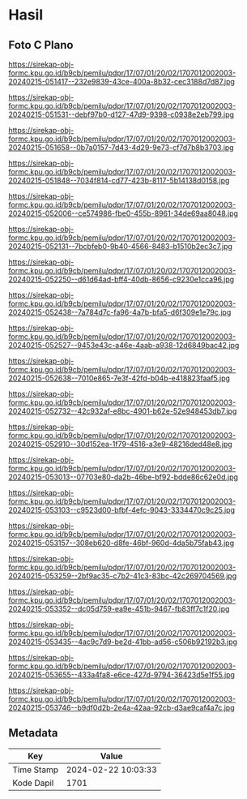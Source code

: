 # Hasil

## Foto C Plano

https://sirekap-obj-formc.kpu.go.id/b9cb/pemilu/pdpr/17/07/01/20/02/1707012002003-20240215-051417--232e9839-43ce-400a-8b32-cec3188d7d87.jpg

https://sirekap-obj-formc.kpu.go.id/b9cb/pemilu/pdpr/17/07/01/20/02/1707012002003-20240215-051531--debf97b0-d127-47d9-9398-c0938e2eb799.jpg

https://sirekap-obj-formc.kpu.go.id/b9cb/pemilu/pdpr/17/07/01/20/02/1707012002003-20240215-051658--0b7a0157-7d43-4d29-9e73-cf7d7b8b3703.jpg

https://sirekap-obj-formc.kpu.go.id/b9cb/pemilu/pdpr/17/07/01/20/02/1707012002003-20240215-051848--7034f814-cd77-423b-8117-5b14138d0158.jpg

https://sirekap-obj-formc.kpu.go.id/b9cb/pemilu/pdpr/17/07/01/20/02/1707012002003-20240215-052006--ce574986-fbe0-455b-8961-34de69aa8048.jpg

https://sirekap-obj-formc.kpu.go.id/b9cb/pemilu/pdpr/17/07/01/20/02/1707012002003-20240215-052131--7bcbfeb0-9b40-4566-8483-b1510b2ec3c7.jpg

https://sirekap-obj-formc.kpu.go.id/b9cb/pemilu/pdpr/17/07/01/20/02/1707012002003-20240215-052250--d61d64ad-bff4-40db-8656-c9230e1cca96.jpg

https://sirekap-obj-formc.kpu.go.id/b9cb/pemilu/pdpr/17/07/01/20/02/1707012002003-20240215-052438--7a784d7c-fa96-4a7b-bfa5-d6f309e1e79c.jpg

https://sirekap-obj-formc.kpu.go.id/b9cb/pemilu/pdpr/17/07/01/20/02/1707012002003-20240215-052527--9453e43c-a46e-4aab-a938-12d6849bac42.jpg

https://sirekap-obj-formc.kpu.go.id/b9cb/pemilu/pdpr/17/07/01/20/02/1707012002003-20240215-052638--7010e865-7e3f-42fd-b04b-e418823faaf5.jpg

https://sirekap-obj-formc.kpu.go.id/b9cb/pemilu/pdpr/17/07/01/20/02/1707012002003-20240215-052732--42c932af-e8bc-4901-b62e-52e948453db7.jpg

https://sirekap-obj-formc.kpu.go.id/b9cb/pemilu/pdpr/17/07/01/20/02/1707012002003-20240215-052910--30d152ea-1f79-4516-a3e9-48216ded48e8.jpg

https://sirekap-obj-formc.kpu.go.id/b9cb/pemilu/pdpr/17/07/01/20/02/1707012002003-20240215-053013--07703e80-da2b-46be-bf92-bdde86c62e0d.jpg

https://sirekap-obj-formc.kpu.go.id/b9cb/pemilu/pdpr/17/07/01/20/02/1707012002003-20240215-053103--c9523d00-bfbf-4efc-9043-3334470c9c25.jpg

https://sirekap-obj-formc.kpu.go.id/b9cb/pemilu/pdpr/17/07/01/20/02/1707012002003-20240215-053157--308eb620-d8fe-46bf-960d-4da5b75fab43.jpg

https://sirekap-obj-formc.kpu.go.id/b9cb/pemilu/pdpr/17/07/01/20/02/1707012002003-20240215-053259--2bf9ac35-c7b2-41c3-83bc-42c269704569.jpg

https://sirekap-obj-formc.kpu.go.id/b9cb/pemilu/pdpr/17/07/01/20/02/1707012002003-20240215-053352--dc05d759-ea9e-451b-9467-fb83ff7c1f20.jpg

https://sirekap-obj-formc.kpu.go.id/b9cb/pemilu/pdpr/17/07/01/20/02/1707012002003-20240215-053435--4ac9c7d9-be2d-41bb-ad56-c506b92192b3.jpg

https://sirekap-obj-formc.kpu.go.id/b9cb/pemilu/pdpr/17/07/01/20/02/1707012002003-20240215-053655--433a4fa8-e6ce-427d-9794-36423d5e1f55.jpg

https://sirekap-obj-formc.kpu.go.id/b9cb/pemilu/pdpr/17/07/01/20/02/1707012002003-20240215-053746--b9df0d2b-2e4a-42aa-92cb-d3ae9caf4a7c.jpg


## Metadata

| Key        | Value               |
| ---------- | ------------------- |
| Time Stamp | 2024-02-22 10:03:33 |
| Kode Dapil | 1701                |



